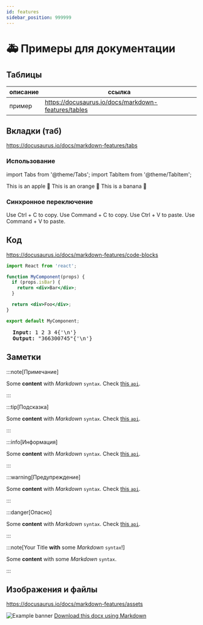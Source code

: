 ```yaml
---
id: features
sidebar_position: 999999
---
```


# 🚑 Примеры для документации

## Таблицы

|описание|ссылка|
|---|---|
|пример|https://docusaurus.io/docs/markdown-features/tables|

## Вкладки (таб)

https://docusaurus.io/docs/markdown-features/tabs


### Использование

import Tabs from '@theme/Tabs';
import TabItem from '@theme/TabItem';

<Tabs>
  <TabItem value="apple" label="Apple" default>
    This is an apple 🍎
  </TabItem>
  <TabItem value="orange" label="Orange">
    This is an orange 🍊
  </TabItem>
  <TabItem value="banana" label="Banana">
    This is a banana 🍌
  </TabItem>
</Tabs>

### Синхронное переключение

<Tabs groupId="operating-systems">
  <TabItem value="win" label="Windows">Use Ctrl + C to copy.</TabItem>
  <TabItem value="mac" label="macOS">Use Command + C to copy.</TabItem>
</Tabs>

<Tabs groupId="operating-systems">
  <TabItem value="win" label="Windows">Use Ctrl + V to paste.</TabItem>
  <TabItem value="mac" label="macOS">Use Command + V to paste.</TabItem>
</Tabs>

## Код

https://docusaurus.io/docs/markdown-features/code-blocks

```jsx {1,4-6,11} title='filename.qvs' showLineNumbers
import React from 'react';

function MyComponent(props) {
  if (props.isBar) {
    return <div>Bar</div>;
  }

  return <div>Foo</div>;
}

export default MyComponent;
```

<pre>
  <b>Input: </b>1 2 3 4{'\n'}
  <b>Output: </b>"366300745"{'\n'}
</pre>


## Заметки

:::note[Примечание]

Some **content** with _Markdown_ `syntax`. Check [this `api`](#).

:::

:::tip[Подсказка]

Some **content** with _Markdown_ `syntax`. Check [this `api`](#).

:::

:::info[Информация]

Some **content** with _Markdown_ `syntax`. Check [this `api`](#).

:::

:::warning[Предупреждение]

Some **content** with _Markdown_ `syntax`. Check [this `api`](#).

:::

:::danger[Опасно]

Some **content** with _Markdown_ `syntax`. Check [this `api`](#).

:::



:::note[Your Title **with** some _Markdown_ `syntax`!]

Some **content** with some _Markdown_ `syntax`.

:::

## Изображения и файлы

https://docusaurus.io/docs/markdown-features/assets


![Example banner](/img/docusaurus.png)
[Download this docx using Markdown](../static/img/docusaurus.png)
